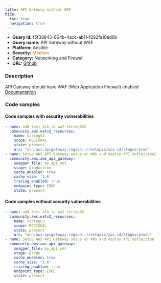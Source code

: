 ```yaml
---
title: API Gateway without WAF
hide:
  toc: true
  navigation: true
---
```


<style>
  .highlight .hll {
    background-color: #ff171742;
  }
  .md-content {
    max-width: 1100px;
    margin: 0 auto;
  }
</style>

-   **Query id:** f5f38943-664b-4acc-ab11-f292fa10ed0b
-   **Query name:** API Gateway without WAF
-   **Platform:** Ansible
-   **Severity:** <span style="color:#C60">Medium</span>
-   **Category:** Networking and Firewall
-   **URL:** [Github](https://github.com/Checkmarx/kics/tree/master/assets/queries/ansible/aws/api_gateway_without_waf)

### Description
API Gateway should have WAF (Web Application Firewall) enabled<br>
[Documentation](https://docs.ansible.com/ansible/latest/collections/community/aws/wafv2_resources_module.html#parameter-arn)

### Code samples
#### Code samples with security vulnerabilities
```yaml title="Positive test num. 1 - yaml file" hl_lines="8"
- name: add test alb to waf string032
  community.aws.wafv2_resources:
    name: string03
    scope: REGIONAL
    state: present
    arn: "arn:aws:apigateway:region::/restapis/api-id/stages/prod"
- name: Setup AWS API Gateway setup on AWS and deploy API definition2
  community.aws.aws_api_gateway:
    swagger_file: my_api.yml
    stage: production
    cache_enabled: true
    cache_size: '1.6'
    tracing_enabled: true
    endpoint_type: EDGE
    state: present

```


#### Code samples without security vulnerabilities
```yaml title="Negative test num. 1 - yaml file"
- name: add test alb to waf string03
  community.aws.wafv2_resources:
    name: string03
    scope: REGIONAL
    state: present
    arn: "arn:aws:apigateway:region::/restapis/api-id/stages/produ"
- name: Setup AWS API Gateway setup on AWS and deploy API definition
  community.aws.aws_api_gateway:
    swagger_file: my_api.yml
    stage: produ
    cache_enabled: true
    cache_size: '1.6'
    tracing_enabled: true
    endpoint_type: EDGE
    state: present

```
